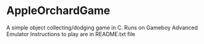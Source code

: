 # AppleOrchardGame

A simple object collecting/dodging game in C. Runs on Gameboy Advanced Emulator
Instructions to play are in README.txt file
